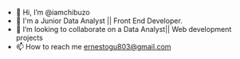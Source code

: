 - 👋 Hi, I’m @iamchibuzo
- 👀 I'm a Junior Data Analyst || Front End Developer.
- 💞️ I’m looking to collaborate on a Data Analyst|| Web development projects 
- 📫 How to reach me ernestogu803@gmail.com

<!---
iamchibuzo/iamchibuzo is a ✨ special ✨ repository because its `README.md` (this file) appears on your GitHub profile.
You can click the Preview link to take a look at your changes.
--->
